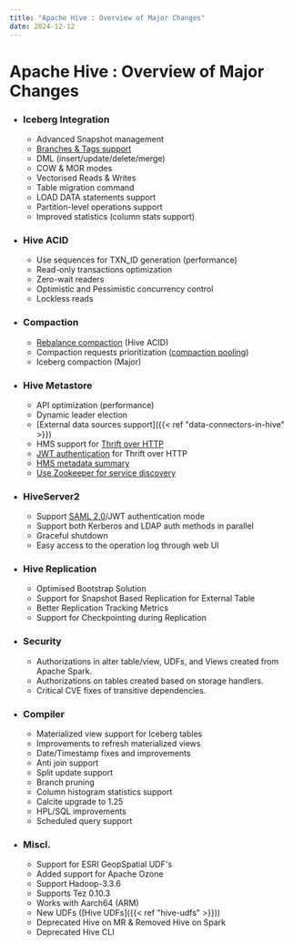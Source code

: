 ```yaml
---
title: "Apache Hive : Overview of Major Changes"
date: 2024-12-12
---
```


# Apache Hive : Overview of Major Changes

* ### **Iceberg Integration**

	+ Advanced Snapshot management
	+ [Branches & Tags support](https://medium.com/@ayushtkn/apache-hive-4-x-with-iceberg-branches-tags-3d52293ac0bf)
	+ DML (insert/update/delete/merge)
	+ COW & MOR modes
	+ Vectorised Reads & Writes
	+ Table migration command
	+ LOAD DATA statements support
	+ Partition-level operations support
	+ Improved statistics (column stats support)

  

* ### **Hive ACID**

	+ Use sequences for TXN_ID generation (performance)
	+ Read-only transactions optimization
	+ Zero-wait readers
	+ Optimistic and Pessimistic concurrency control
	+ Lockless reads

  

* ### **Compaction**

	+ [Rebalance compaction](https://hive.apache.org/docs/latest/user/rebalance-compaction) (Hive ACID)
	+ Compaction requests prioritization ([compaction pooling](https://hive.apache.org/docs/latest/language/compaction-pooling))
	+ Iceberg compaction (Major)

  

* ### **Hive Metastore**

	+ API optimization (performance)
	+ Dynamic leader election
	+ [External data sources support]({{< ref "data-connectors-in-hive" >}})
	+ HMS support for [Thrift over HTTP](https://issues.apache.org/jira/browse/HIVE-21456)
	+ [JWT authentication](https://issues.apache.org/jira/browse/HIVE-26071) for Thrift over HTTP
	+ [HMS metadata summary](https://issues.apache.org/jira/browse/HIVE-26435)
	+ [Use Zookeeper for service discovery](https://issues.apache.org/jira/browse/HIVE-20794)

  

* ### HiveServer2

	+ Support [SAML 2.0](https://hive.apache.org/development/desingdocs/support-saml-2-0-authentication-mode)/JWT authentication mode
	+ Support both Kerberos and LDAP auth methods in parallel
	+ Graceful shutdown
	+ Easy access to the operation log through web UI

  

* ### **Hive Replication**

	+ Optimised Bootstrap Solution
	+ Support for Snapshot Based Replication for External Table
	+ Better Replication Tracking Metrics
	+ Support for Checkpointing during Replication

  

* ### Security

	+ Authorizations in alter table/view, UDFs, and Views created from Apache Spark.
	+ Authorizations on tables created based on storage handlers.
	+ Critical CVE fixes of transitive dependencies.

  

* ### **Compiler**

	+ Materialized view support for Iceberg tables
	+ Improvements to refresh materialized views
	+ Date/Timestamp fixes and improvements
	+ Anti join support
	+ Split update support
	+ Branch pruning
	+ Column histogram statistics support
	+ Calcite upgrade to 1.25
	+ HPL/SQL improvements
	+ Scheduled query support

  

* ### Miscl.

	+ Support for ESRI GeopSpatial UDF's
	+ Added support for Apache Ozone
	+ Support Hadoop-3.3.6
	+ Supports Tez 0.10.3
	+ Works with Aarch64 (ARM)
	+ New UDFs ([Hive UDFs]({{< ref "hive-udfs" >}}))
	+ Deprecated Hive on MR & Removed Hive on Spark
	+ Deprecated Hive CLI

  

 

 

